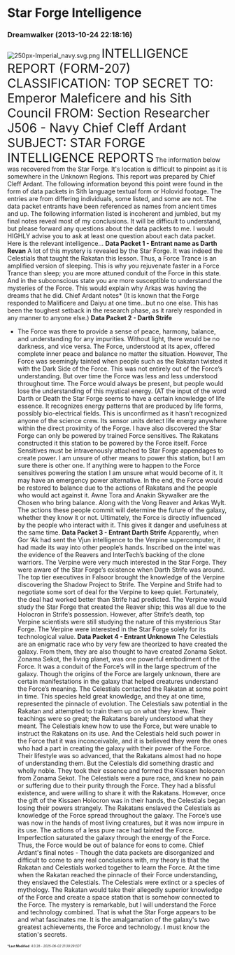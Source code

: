 # Star Forge Intelligence

### **Dreamwalker** (2013-10-24 22:18:16)

![250px-Imperial_navy.svg.png](http://images4.wikia.nocookie.net/__cb20080904163333/starwars/images/thumb/1/12/Imperial_navy.svg/250px-Imperial_navy.svg.png)
<span style="font-size: 2.00em;">INTELLIGENCE REPORT (FORM-207)</span>
<span style="font-size: 2.00em;">CLASSIFICATION: TOP SECRET
TO: Emperor Maleficere and his Sith Council
FROM: Section Researcher J506 - Navy Chief Cleff Ardant
SUBJECT: STAR FORGE INTELLIGENCE REPORTS</span>
The information below was recovered from the Star Forge. It's location is difficult to pinpoint as it is somewhere in the Unknown Regions. This report was prepared by Chief Cleff Ardant. The following information beyond this point were found in the form of data packets in Sith language textual form or Holovid footage. The entries are from differing individuals, some listed, and some are not. The data packet entrants have been referenced as names from ancient times and up. The following information listed is incoherent and jumbled, but my final notes reveal most of my conclusions. It will be difficult to understand, but please forward any questions about the data packets to me. I would HIGHLY advise you to ask at least one question about each data packet. Here is the relevant intelligence...
**Data Packet 1 - Entrant name as Darth Revan**
A lot of this mystery is revealed by the Star Forge. It was indeed the Celestials that taught the Rakatan this lesson. Thus, a Force Trance is an amplified version of sleeping. This is why you rejuvenate faster in a Force Trance than sleep; you are more attuned conduit of the Force in this state. And in the subconscious state you are more susceptible to understand the mysteries of the Force. This would explain why Arkas was having the dreams that he did.
Chief Ardant notes* (It is known that the Forge responded to Malificere and Daiyu at one time…but no one else. This has been the toughest setback in the research phase, as it rarely responded in any manner to anyone else.)
<strong>Data Packet 2 - Darth Strife </strong>
- The Force was there to provide a sense of peace, harmony, balance, and understanding for any impurities. Without light, there would be no darkness, and vice versa. The Force, understood at its apex, offered complete inner peace and balance no matter the situation. However, The Force was seemingly tainted when people such as the Rakatan twisted it with the Dark Side of the Force. This was not entirely out of the Force’s understanding. But over time the Force was less and less understood throughout time. The Force would always be present, but people would lose the understanding of this mystical energy. (AT the input of the word Darth or Death the Star Forge seems to have a certain knowledge of life essence. It recognizes energy patterns that are produced by life forms, possibly bio-electrical fields. This is unconfirmed as it hasn’t recognized anyone of the science crew. Its sensor units detect life energy anywhere within the direct proximity of the Forge. I have also discovered the Star Forge can only be powered by trained Force sensitives. The Rakatans constructed it this station to be powered by the Force itself. Force Sensitives must be intravenously attached to Star Forge appendages to create power. I am unsure of other means to power this station, but I am sure there is other one. If anything were to happen to the Force sensitives powering the station I am unsure what would become of it. It may have an emergency power alternative.
In the end, the Force would be restored to balance due to the actions of Rakatans and the people who would act against it. Awne Tora and Anakin Skywalker are the Chosen who bring balance. Along with the Vong Reaver and Arkas Wylt. The actions these people commit will determine the future of the galaxy, whether they know it or not. Ultimately, the Force is directly influenced by the people who interact with it. This gives it danger and usefulness at the same time.
<strong>Data Packet 3 - Entrant Darth Strife</strong>
Apparently, when Gor ‘Ak had sent the Vjun intelligence to the Verpine supercomputer, it had made its way into other people’s hands. Inscribed on the intel was the evidence of the Reavers and InterTech’s backing of the clone warriors. The Verpine were very much interested in the Star Forge. They were aware of the Star Forge’s existence when Darth Strife was around. The top tier executives in Falsoor brought the knowledge of the Verpine discovering the Shadow Project to Strife. The Verpine and Strife had to negotiate some sort of deal for the Verpine to keep quiet. Fortunately, the deal had worked better than Strife had predicted. The Verpine would study the Star Forge that created the Reaver ship; this was all due to the Holocron in Strife’s possession. However, after Strife’s death, top Verpine scientists were still studying the nature of this mysterious Star Forge. The Verpine were interested in the Star Forge solely for its technological value. 
**Data Packet 4 - Entrant Unknown**
The Celestials are an enigmatic race who by very few are theorized to have created the galaxy. From them, they are also thought to have created Zonama Sekot. Zonama Sekot, the living planet, was one powerful embodiment of the Force. It was a conduit of the Force’s will in the large spectrum of the galaxy. Though the origins of the Force are largely unknown, there are certain manifestations in the galaxy that helped creatures understand the Force’s meaning. The Celestials contacted the Rakatan at some point in time. This species held great knowledge, and they at one time, represented the pinnacle of evolution.
The Celestials saw potential in the Rakatan and attempted to train them up on what they knew. Their teachings were so great; the Rakatans barely understood what they meant. The Celestials knew how to use the Force, but were unable to instruct the Rakatans on its use. And the Celestials held such power in the Force that it was inconceivable, and it is believed they were the ones who had a part in creating the galaxy with their power of the Force. Their lifestyle was so advanced, that the Rakatans almost had no hope of understanding them. But the Celestials did something drastic and wholly noble. They took their essence and formed the Kissaen holocron from Zonama Sekot. The Celestials were a pure race, and knew no pain or suffering due to their purity through the Force. They had a blissful existence, and were willing to share it with the Rakatans. However, once the gift of the Kissaen Holocron was in their hands, the Celestials began losing their powers strangely. The Rakatans enslaved the Celestials as knowledge of the Force spread throughout the galaxy. The Force’s use was now in the hands of most living creatures, but it was now impure in its use. The actions of a less pure race had tainted the Force. Imperfection saturated the galaxy through the energy of the Force. Thus, the Force would be out of balance for eons to come.
Chief Ardant's final notes - Though the data packets are disorganized and difficult to come to any real conclusions with, my theory is that the Rakatan and Celestials worked together to learn the Force. At the time when the Rakatan reached the pinnacle of their Force understanding, they enslaved the Celestials. The Celestials were extinct or a species of mythology. The Rakatan would take their allegedly superior knowledge of the Force and create a space station that is somehow connected to the Force. The mystery is remarkable, but I will understand the Force and technology combined. That is what the Star Forge appears to be and what fascinates me. It is the amalgamation of the galaxy's two greatest achievements, the Force and technology. I must know the station's secrets.



<span style="font-size: 0.5em;">***Last Modified**: 4.0.28 - *2025-06-02 21:39:29 EDT*</span>